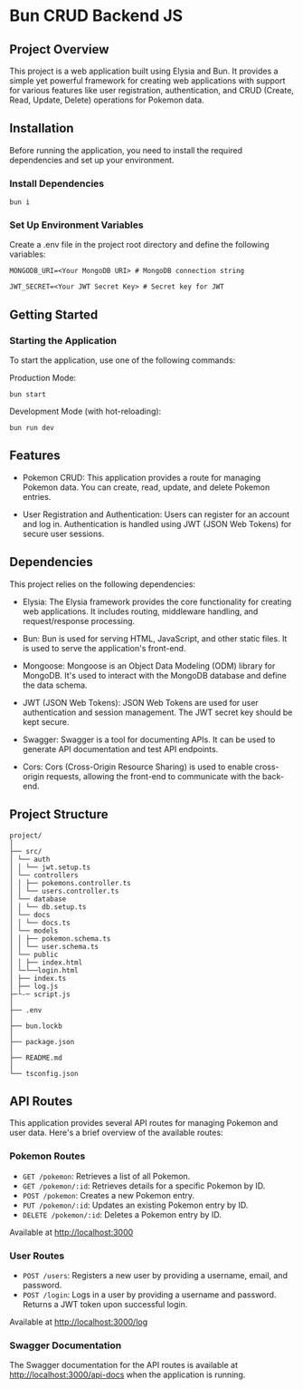 # Bun CRUD Backend JS

## Project Overview

This project is a web application built using Elysia and Bun. It provides a simple yet powerful framework for creating web applications with support for various features like user registration, authentication, and CRUD (Create, Read, Update, Delete) operations for Pokemon data.

## Installation

Before running the application, you need to install the required dependencies and set up your environment.

### Install Dependencies

`bun i`

### Set Up Environment Variables

Create a .env file in the project root directory and define the following variables:

````
MONGODB_URI=<Your MongoDB URI> # MongoDB connection string

JWT_SECRET=<Your JWT Secret Key> # Secret key for JWT
````

## Getting Started

### Starting the Application

To start the application, use one of the following commands:

Production Mode:

`bun start`

Development Mode (with hot-reloading):

`bun run dev`

## Features

- Pokemon CRUD: This application provides a route for managing Pokemon data. You can create, read, update, and delete Pokemon entries.

- User Registration and Authentication: Users can register for an account and log in. Authentication is handled using JWT (JSON Web Tokens) for secure user sessions.


## Dependencies

This project relies on the following dependencies:

- Elysia: The Elysia framework provides the core functionality for creating web applications. It includes routing, middleware handling, and request/response processing.

- Bun: Bun is used for serving HTML, JavaScript, and other static files. It is used to serve the application's front-end.

- Mongoose: Mongoose is an Object Data Modeling (ODM) library for MongoDB. It's used to interact with the MongoDB database and define the data schema.

- JWT (JSON Web Tokens): JSON Web Tokens are used for user authentication and session management. The JWT secret key should be kept secure.

- Swagger: Swagger is a tool for documenting APIs. It can be used to generate API documentation and test API endpoints.

- Cors: Cors (Cross-Origin Resource Sharing) is used to enable cross-origin requests, allowing the front-end to communicate with the back-end.


## Project Structure

```
project/
│
├── src/
│ └── auth
│ │ └── jwt.setup.ts
│ └── controllers
│ │ ├── pokemons.controller.ts
│ │ └── users.controller.ts
│ └── database
│ │ └── db.setup.ts
│ └── docs
│ │ └── docs.ts
│ └── models
│ │ ├── pokemon.schema.ts
│ │ └── user.schema.ts
│ └── public
│ │ ├── index.html
│ └─└──login.html
│ ├── index.ts
│ ├── log.js
├─└-─ script.js
│
├── .env
│
├── bun.lockb
│
├── package.json
│
├── README.md
│
└── tsconfig.json
```


## API Routes

This application provides several API routes for managing Pokemon and user data. Here's a brief overview of the available routes:

### Pokemon Routes

- `GET /pokemon`: Retrieves a list of all Pokemon.
- `GET /pokemon/:id`: Retrieves details for a specific Pokemon by ID.
- `POST /pokemon`: Creates a new Pokemon entry.
- `PUT /pokemon/:id`: Updates an existing Pokemon entry by ID.
- `DELETE /pokemon/:id`: Deletes a Pokemon entry by ID.

Available at [http://localhost:3000](http://localhost:3000) 

### User Routes

- `POST /users`: Registers a new user by providing a username, email, and password.
- `POST /login`: Logs in a user by providing a username and password. Returns a JWT token upon successful login.

Available at [http://localhost:3000/log](http://localhost:3000/log) 

### Swagger Documentation

The Swagger documentation for the API routes is available at [http://localhost:3000/api-docs](http://localhost:3000/api-docs) when the application is running.